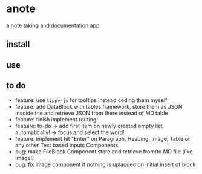 # anote

a note taking and documentation app

## install

## use

## to do

- feature: use `tippy-js` for tooltips instead coding them myself
- feature: add DataBlock with tables framework, store them as JSON insoide the and retrieve JSON from there instead of MD table 
- feature: finish implement routing!
- featuire: to-do -> add first item on newly created empty list automatically! -> focus and select the word!
- feature: implement hit "Enter" on Paragraph, Heading, Image, Table or any other Text based inputs Components
- bug: make FileBlock Component store and retrieve from/to MD file (like image!)
- bug: fix image component if nothing is uplaoded on initial insert of block